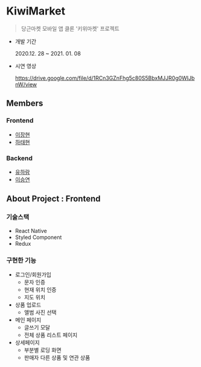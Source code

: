 # KiwiMarket

>당근마켓 모바일 앱 클론 '키위마켓' 프로젝트

- 개발 기간

  2020.12. 28 ~ 2021. 01. 08

- 시연 영상

  https://drive.google.com/file/d/1RCn3GZnFhg5c80S5BbxMJJR0g0WIJbnW/view

## Members

### Frontend

- [이장현](https://github.com/JHyeon0)
- [하태현](https://github.com/HTHstudy)

### Backend

- [유하람](https://github.com/hailee21)
- [이승연](https://github.com/lyla0427)



## About Project : Frontend

### 기술스택

- React Native
- Styled Component
- Redux

### 구현한 기능

- 로그인/회원가입
  - 문자 인증
  - 현재 위치 인증
  - 지도 위치
- 상품 업로드
  - 앨범 사진 선택
- 메인 페이지
  - 글쓰기 모달
  - 전체 상품 리스트 페이지
- 상세페이지
  - 부분별 로딩 화면
  - 판매자 다른 상품 및 연관 상품

